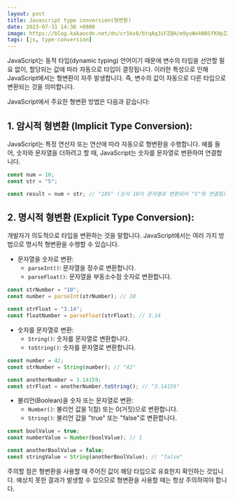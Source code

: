 ```yaml
---
layout: post
title: Javascript type conversion(형변환)
date: 2023-07-31 14:38 +0900
image: https://blog.kakaocdn.net/dn/cr1ks0/btqAq3iFZQH/m9yoWxkN0SfKHpZ2MnfyKk/img.png
tags: [js, type-conversion]
---
```

JavaScript는 동적 타입(dynamic typing) 언어이기 때문에 변수의 타입을 선언할 필요 없이, 할당되는 값에 따라 자동으로 타입이 결정됩니다. 이러한 특성으로 인해 JavaScript에서는 형변환이 자주 발생합니다. 즉, 변수의 값이 자동으로 다른 타입으로 변환되는 것을 의미합니다.

JavaScript에서 주요한 형변환 방법은 다음과 같습니다:

## 1. 암시적 형변환 (Implicit Type Conversion):
   JavaScript는 특정 연산자 또는 연산에 따라 자동으로 형변환을 수행합니다. 예를 들어, 숫자와 문자열을 더하려고 할 때, JavaScript는 숫자를 문자열로 변환하여 연결합니다.

   ```javascript
   const num = 10;
   const str = "5";

   const result = num + str; // "105" (숫자 10이 문자열로 변환되어 "5"와 연결됨)
   ```

## 2. 명시적 형변환 (Explicit Type Conversion):
   개발자가 의도적으로 타입을 변환하는 것을 말합니다. JavaScript에서는 여러 가지 방법으로 명시적 형변환을 수행할 수 있습니다.

   - 문자열을 숫자로 변환:
     - `parseInt()`: 문자열을 정수로 변환합니다.
     - `parseFloat()`: 문자열을 부동소수점 숫자로 변환합니다.

   ```javascript
   const strNumber = "10";
   const number = parseInt(strNumber); // 10

   const strFloat = "3.14";
   const floatNumber = parseFloat(strFloat); // 3.14
   ```

   - 숫자를 문자열로 변환:
     - `String()`: 숫자를 문자열로 변환합니다.
     - `toString()`: 숫자를 문자열로 변환합니다.

   ```javascript
   const number = 42;
   const strNumber = String(number); // "42"

   const anotherNumber = 3.14159;
   const strFloat = anotherNumber.toString(); // "3.14159"
   ```

   - 불리언(Boolean)을 숫자 또는 문자열로 변환:
     - `Number()`: 불리언 값을 1(참) 또는 0(거짓)으로 변환합니다.
     - `String()`: 불리언 값을 "true" 또는 "false"로 변환합니다.

   ```javascript
   const boolValue = true;
   const numberValue = Number(boolValue); // 1

   const anotherBoolValue = false;
   const stringValue = String(anotherBoolValue); // "false"
   ```

주의할 점은 형변환을 사용할 때 주어진 값이 해당 타입으로 유효한지 확인하는 것입니다. 예상치 못한 결과가 발생할 수 있으므로 형변환을 사용할 때는 항상 주의하여야 합니다.